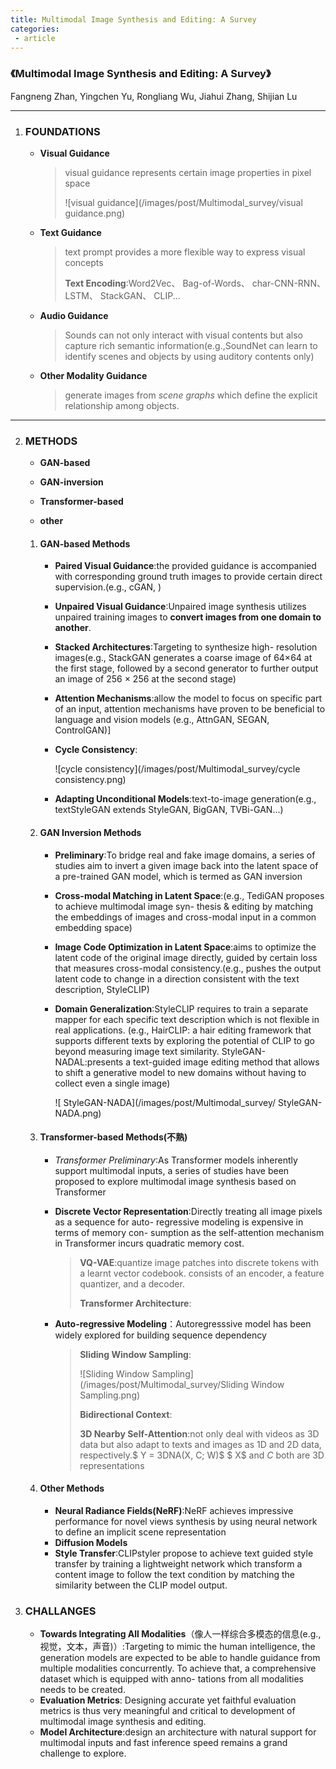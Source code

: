 ```yaml
---
title: Multimodal Image Synthesis and Editing: A Survey
categories:
 - article
---
```




### 《Multimodal Image Synthesis and Editing: A Survey》

  Fangneng Zhan, Yingchen Yu, Rongliang Wu, Jiahui Zhang, Shijian Lu

---



1. ### FOUNDATIONS

   - **Visual Guidance**

     > visual guidance represents certain image properties in pixel space
     >
     > ![visual guidance](/images/post/Multimodal_survey/visual guidance.png)

   - **Text Guidance**

     > text prompt provides a more flexible way to express visual concepts
     >
     > **Text Encoding**:Word2Vec、 Bag-of-Words、 char-CNN-RNN、 LSTM、  StackGAN、 CLIP...

   - **Audio Guidance**

     > Sounds can not only interact with visual contents but also capture rich semantic information(e.g.,SoundNet can learn to identify scenes and objects by using auditory contents only)

   - **Other Modality Guidance**

     > generate images from *scene graphs* which define the explicit relationship among objects.

---



2. ### METHODS

   - **GAN-based**

   - **GAN-inversion**

   - **Transformer-based**

   - **other**

   1. #### **GAN-based Methods**

      - **Paired Visual Guidance**:the provided guidance is accompanied with corresponding ground truth images to provide certain direct supervision.(e.g., cGAN, )

      - **Unpaired Visual Guidance**:Unpaired image synthesis utilizes unpaired training images to **convert images from one domain to another**.

      - **Stacked Architectures**:Targeting to synthesize high- resolution images(e.g., StackGAN generates a coarse image of 64×64 at the first stage, followed by a second generator to further output an image of 256 × 256 at the second stage)

      - **Attention Mechanisms**:allow the model to focus on specific part of an input, attention mechanisms have proven to be beneficial to language and vision models (e.g., AttnGAN,  SEGAN, ControlGAN)]

      - **Cycle Consistency**:

        ![cycle consistency](/images/post/Multimodal_survey/cycle consistency.png)

      - **Adapting Unconditional Models**:text-to-image generation(e.g., textStyleGAN extends StyleGAN, BigGAN, TVBi-GAN...)

   2. #### **GAN Inversion Methods**

      - **Preliminary**:To bridge real and fake image domains, a series of studies aim to invert a given image back into the latent space of a pre-trained GAN model, which is termed as GAN inversion

      - **Cross-modal Matching in Latent Space**:(e.g., TediGAN proposes to achieve multimodal image syn- thesis & editing by matching the embeddings of images and cross-modal input in a common embedding space)

      - **Image Code Optimization in Latent Space**:aims to optimize the latent code of the original image directly, guided by certain loss that measures cross-modal consistency.(e.g., pushes the output latent code to change in a direction consistent with the text description, StyleCLIP)

      - **Domain Generalization**:StyleCLIP requires to train a separate mapper for each specific text description which is not flexible in real applications. (e.g., HairCLIP: a hair editing framework that supports different texts by exploring the potential of CLIP to go beyond measuring image text similarity. StyleGAN- NADAL:presents a text-guided image editing method that allows to shift a generative model to new domains without having to collect even a single image)

        ![ StyleGAN-NADA](/images/post/Multimodal_survey/ StyleGAN-NADA.png)

   3. #### **Transformer-based Methods**(不熟)

      - *Transformer Preliminary*:As Transformer models inherently support multimodal inputs, a series of studies have been proposed to explore multimodal image synthesis based on Transformer

      - **Discrete Vector Representation**:Directly treating all image pixels as a sequence for auto- regressive modeling is expensive in terms of memory con- sumption as the self-attention mechanism in Transformer incurs quadratic memory cost.

        > **VQ-VAE**:quantize image patches into discrete tokens with a learnt vector codebook. consists of an encoder, a feature quantizer, and a decoder.
        >
        > **Transformer Architecture**:

      - **Auto-regressive Modeling**：Autoregresssive model has been widely explored for building sequence dependency

        > **Sliding Window Sampling**:
        >
        > ![Sliding Window Sampling](/images/post/Multimodal_survey/Sliding Window Sampling.png)
        >
        > **Bidirectional Context**:
        >
        > **3D Nearby Self-Attention**:not only deal with videos as 3D data but also adapt to texts and images as 1D and 2D data, respectively.$ Y = 3DNA(X, C; W)$ $ X$ and $C$ both are 3D representations

   4. #### **Other Methods**

      - **Neural Radiance Fields(NeRF)**:NeRF achieves impressive performance for novel views synthesis by using neural network to define an implicit scene representation
      - **Diffusion Models**
      - **Style Transfer**:CLIPstyler propose to achieve text guided style transfer by training a lightweight network which transform a content image to follow the text condition by matching the similarity between the CLIP model output.

3. ### CHALLANGES

   - **Towards Integrating All Modalities**（像人一样综合多模态的信息(e.g., 视觉，文本，声音)）:Targeting to mimic the human intelligence, the generation models are expected to be able to handle guidance from multiple modalities concurrently. To achieve that, a comprehensive dataset which is equipped with anno- tations from all modalities needs to be created.
   - **Evaluation Metrics**: Designing accurate yet faithful evaluation metrics is thus very meaningful and critical to development of multimodal image synthesis and editing.
   - **Model Architecture**:design an architecture with natural support for multimodal inputs and fast inference speed remains a grand challenge to explore.

